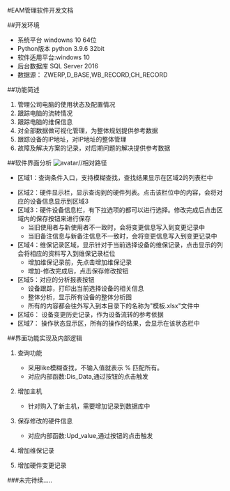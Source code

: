 #EAM管理软件开发文档

##开发环境
*	系统平台  windowns 10 64位
*	Python版本 python 3.9.6 32bit
*	软件适用平台:windows 10
*	后台数据库 SQL Server 2016
*	数据源： ZWERP,D_BASE,WB_RECORD,CH_RECORD

##功能简述
1. 管理公司电脑的使用状态及配置情况
2. 跟踪电脑的流转情况
3. 跟踪电脑的维保信息
4. 对全部数据做可视化管理，为整体规划提供参考数据
5. 跟踪设备的IP地址，对IP地址的整体管理
6. 故障及解决方案的记录，对后期问题的解决提供参考数据

##软件界面分析
![avatar](D:\Work\weibao\gui.png)//相对路径  

- 区域1：查询条件入口，支持模糊查找，查找结果显示在区域2的列表栏中  
* 区域2：硬件显示栏，显示查询到的硬件列表。点击该栏位中的内容，会将对应的设备信息显示到区域3  
* 区域3：硬件设备信息栏，有下拉选项的都可以进行选择。修改完成后点击区域内的保存按钮来进行保存 
	* 当旧使用者与新使用者不一致时，会将变更信息写入到变更记录中
	* 当旧备注信息与新备注信息不一致时，会将变更信息写入到变更记录中 
* 区域4：维保记录区域，显示针对于当前选择设备的维保记录，点击显示的列会将相应的资料写入到维保记录栏位
	*	增加维保记录前，先点击增加维保记录
	*	增加-修改完成后，点击保存修改按钮
* 区域5：对应的分析报表按钮
	* 设备跟踪，打印出当前选择设备的相关信息
	* 整体分析，显示所有设备的整体分析图
	* 所有的内容都会往外写入到本目录下的名称为"模板.xlsx"文件中
* 区域6： 设备变更历史记录，作为设备流转的参考依据
* 区域7： 操作状态显示区，所有的操作的结果，会显示在该状态栏中


##界面功能实现及内部逻辑
1.	查询功能
	* 采用like模糊查找，不输入值就表示 % 匹配所有。
	* 对应内部函数:Dis_Data,通过按钮的点击触发

2.	增加主机
	* 针对购入了新主机，需要增加记录到数据库中

3.	保存修改的硬件信息
	* 对应内部函数:Upd_value,通过按钮的点击触发

4.	增加维保记录

5.	增加硬件变更记录



###未完待续.....


